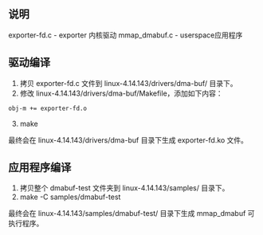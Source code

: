 ## 说明
exporter-fd.c - exporter 内核驱动
mmap_dmabuf.c - userspace应用程序

## 驱动编译
1. 拷贝 exporter-fd.c 文件到 linux-4.14.143/drivers/dma-buf/ 目录下。
2. 修改 linux-4.14.143/drivers/dma-buf/Makefile，添加如下内容：
```bash
obj-m += exporter-fd.o
```
3. make

最终会在 linux-4.14.143/drivers/dma-buf 目录下生成 exporter-fd.ko 文件。



## 应用程序编译
1. 拷贝整个 dmabuf-test 文件夹到 linux-4.14.143/samples/ 目录下。
2. make -C samples/dmabuf-test

最终会在 linux-4.14.143/samples/dmabuf-test/ 目录下生成 mmap_dmabuf 可执行程序。

